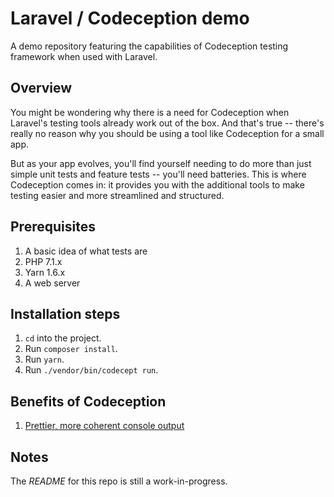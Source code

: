 # Laravel / Codeception demo

A demo repository featuring the capabilities of Codeception testing framework when used with Laravel.

## Overview

You might be wondering why there is a need for Codeception when Laravel's testing tools already work out of the box. And 
that's true -- there's really no reason why you should be using a tool like Codeception for a small app.

But as your app evolves, you'll find yourself needing to do more than just simple unit tests and feature tests -- you'll 
need batteries. This is where Codeception comes in: it provides you with the additional tools to make testing easier 
and more streamlined and structured. 

## Prerequisites

1. A basic idea of what tests are
1. PHP 7.1.x
1. Yarn 1.6.x
1. A web server

## Installation steps

1. `cd` into the project.
1. Run `composer install`.
1. Run `yarn`.
1. Run `./vendor/bin/codecept run`.

## Benefits of Codeception

1. [Prettier, more coherent console output](https://i.imgur.com/k6NkSk8.png)

## Notes

The _README_ for this repo is still a work-in-progress.
